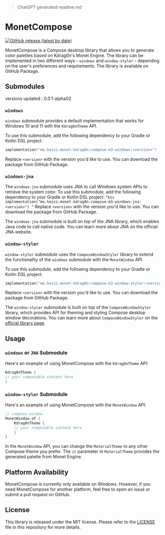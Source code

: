 > ChatGPT generated readme.md  

# MonetCompose  
[![GitHub release (latest by date)](https://img.shields.io/github/v/release/ElisaMin/MonetCompose)](https://github.com/ElisaMin/MonetCompose/releases/latest)   

MonetCompose is a Compose desktop library that allows you to generate color palettes based on Kdrag0n's Monet Engine. The library can be implemented in two different ways - `windows` and `window-styler` - depending on the user's preferences and requirements. The library is available on GitHub Package.  

## Submodules
versions updated : 0.0.1-alpha02
### `windows`
`windows` submodule provides a default implementation that works for Windows 10 and 11 with the `Kdrag0nTheme` API.

To use this submodule, add the following dependency to your Gradle or Kotlin DSL project:
```kts
implementation("me.heizi.monet-kdrag0n:compose-m3-windows:<version>")
```
Replace `<version>` with the version you'd like to use. You can download the package from GitHub Package.

### `windows-jna`
The `windows-jna` submodule uses JNA to call Windows system APIs to retrieve the system color. To use this submodule, add the following dependency to your Gradle or Kotlin DSL project:
^```kts
implementation("me.heizi.monet-kdrag0n:compose-m3-windows-jna:<version>")
^```
Replace `<version>` with the version you'd like to use. You can download the package from GitHub Package.

The `windows-jna` submodule is built on top of the JNA library, which enables Java code to call native code. You can learn more about JNA on the official JNA website.

### `window-styler`
`window-styler` submodule uses the `ComposeWindowStyler` library to extend the functionality of the `windows` submodule with the `MonetWindow` API.

To use this submodule, add the following dependency to your Gradle or Kotlin DSL project:
```kts
implementation("me.heizi.monet-kdrag0n:compose-m3-window-styler:<version>")
```
Replace `<version>` with the version you'd like to use. You can download the package from GitHub Package.

The `window-styler` submodule is built on top of the `ComposeWindowStyler` library, which provides API for theming and styling Compose desktop window decorations. You can learn more about `ComposeWindowStyler` on the [official library page](https://github.com/MayakaApps/ComposeWindowStyler).

## Usage

### `windows` or `JNA` Submodule

Here's an example of using MonetCompose with the `Kdrag0nTheme` API:

```kotlin
Kdrag0nTheme {
// your composable content here
}
```

### `window-styler` Submodule

Here's an example of using MonetCompose with the `MonetWindow` API:

```kotlin
// compose window
MonetWindow.of {
    Kdrag0nTheme { 
    // your composable content here
    }
}
```

In the `MonetWindow` API, you can change the `MaterialTheme` to any other Compose theme you prefer. The `it` parameter in `MaterialTheme` provides the generated palette from Monet Engine.

## Platform Availability
MonetCompose is currently only available on Windows. However, if you need MonetCompose for another platform, feel free to open an issue or submit a pull request on GitHub.

## License
This library is released under the MIT license. Please refer to the [LICENSE](LICENSE) file in this repository for more details.
